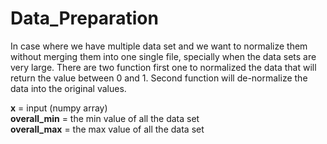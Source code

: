 # Data_Preparation
In case where we have multiple data set and we want to normalize them without merging them into one single file, specially when the data sets are very large. There are two function first one to normalized the data that will return the value between 0 and 1. Second function will de-normalize the data into the original values.

**x** = input (numpy array) <br />
**overall_min** = the min value of all the data set <br />
**overall_max** = the max value of all the data set
